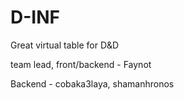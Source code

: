 # D-INF
Great virtual table for D&amp;D

team lead, front/backend - Faynot

Backend - cobaka3laya, shamanhronos

